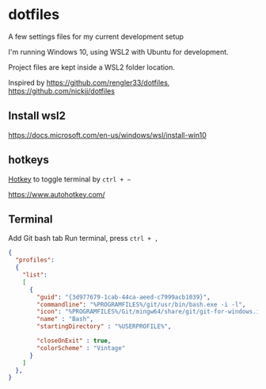 # dotfiles

A few settings files for my current development setup

I'm running Windows 10, using WSL2 with Ubuntu for development.

Project files are kept inside a WSL2 folder location.

Inspired by https://github.com/rengler33/dotfiles, https://github.com/nickjj/dotfiles

## Install wsl2

https://docs.microsoft.com/en-us/windows/wsl/install-win10

## hotkeys

[Hotkey](https://github.com/corpsepk/dotfiles/blob/master/C/Users/corpsepk/wt-quake-like.ahk) to toggle terminal by `ctrl + ~` 

https://www.autohotkey.com/

## Terminal
Add Git bash tab
Run terminal, press `ctrl + ,`

```json
{
  "profiles":
  {
    "list":
    [
      {
        "guid": "{3d977679-1cab-44ca-aeed-c7999acb1039}",
        "commandline": "%PROGRAMFILES%/git/usr/bin/bash.exe -i -l",
        "icon": "%PROGRAMFILES%/Git/mingw64/share/git/git-for-windows.ico",
        "name" : "Bash",
        "startingDirectory" : "%USERPROFILE%",

        "closeOnExit" : true,
        "colorScheme" : "Vintage"
      }
    ]
  },
}
```
